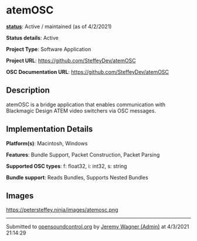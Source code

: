 # atemOSC

**[status](../implementation-status.html)**: Active / maintained (as of 4/2/2021)

**Status details**: 
Active

**Project Type**: Software Application

**Project URL**: <https://github.com/SteffeyDev/atemOSC>

**OSC Documentation URL**: <https://github.com/SteffeyDev/atemOSC>

## Description

atemOSC is a bridge application that enables communication with Blackmagic Design ATEM video switchers via OSC messages.

## Implementation Details

**Platform(s)**: Macintosh, Windows

**Features**: Bundle Support, Packet Construction, Packet Parsing

**Supported OSC types**: f: float32, i: int32, s: string

**Bundle support**: Reads Bundles, Supports Nested Bundles

## Images 

<https://petersteffey.ninja/images/atemosc.png>

---
Submitted to [opensoundcontrol.org](https://opensoundcontrol.org) by [Jeremy Wagner (Admin)](https://github.com/SteffeyDev/atemOSC) at 4/3/2021 21:14:29
